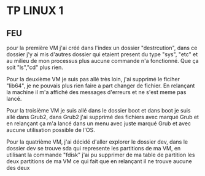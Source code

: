 # TP LINUX 1

## FEU

pour la première VM j'ai créé dans l'index un dossier "destrcution", dans ce dossier j'y ai mis d'autres dossier qui etaient present du type "sys", "etc" et au milieu de mon processus
plus aucune commande n'a fonctionné. Que ça soit "ls","cd" plus rien.

Pour la deuxième VM je suis pas allé très loin, j'ai supprimé le ficiher "lib64", je ne pouvais plus rien faire a part changer de fichier. En relançant la machine il m'a affiché des messages d'erreurs et ne s'est meme pas lancé.

Pour la troisième VM je suis allé dans le dossier boot et dans boot je suis allé dans Grub2, dans Grub2 j'ai supprimé des fichiers avec marqué Grub et en relançant ça m'a lancé dans 
un menu avec juste marqué Grub et avec aucune utilisation possible de l'OS.

Pour la quatrième VM, j'ai décidé d'aller explorer le dossier dev, dans le dossier dev se trouve sda qui represente les partitions de ma VM, en utilisant la commande "fdisk" j'ai pu supprimer de ma table de partition les deux partitions de ma VM ce qui fait que en relançant il ne trouve aucune des deux